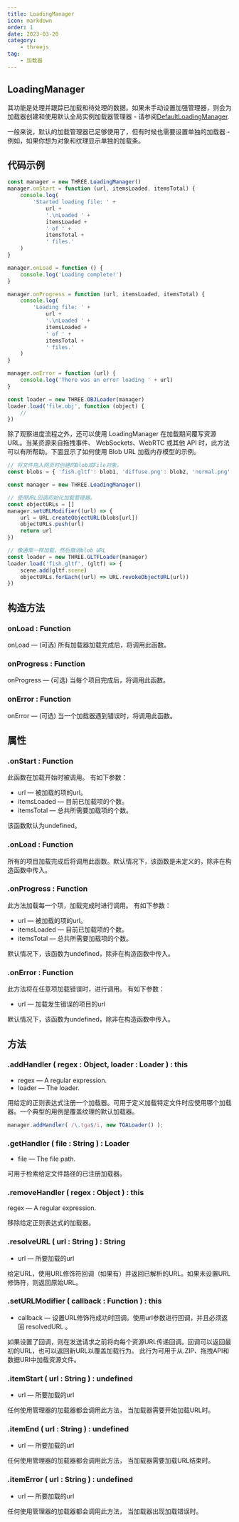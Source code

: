 ```yaml
---
title: LoadingManager
icon: markdown
order: 1
date: 2023-03-20
category:
    - threejs
tag:
    - 加载器
---
```


## LoadingManager

其功能是处理并跟踪已加载和待处理的数据。如果未手动设置加强管理器，则会为加载器创建和使用默认全局实例加载器管理器 - 请参阅[DefaultLoadingManager](/threejs/加载器/DefaultLoadingManager.md).

一般来说，默认的加载管理器已足够使用了，但有时候也需要设置单独的加载器 - 例如，如果你想为对象和纹理显示单独的加载条。

## 代码示例

```js
const manager = new THREE.LoadingManager()
manager.onStart = function (url, itemsLoaded, itemsTotal) {
    console.log(
        'Started loading file: ' +
            url +
            '.\nLoaded ' +
            itemsLoaded +
            ' of ' +
            itemsTotal +
            ' files.'
    )
}

manager.onLoad = function () {
    console.log('Loading complete!')
}

manager.onProgress = function (url, itemsLoaded, itemsTotal) {
    console.log(
        'Loading file: ' +
            url +
            '.\nLoaded ' +
            itemsLoaded +
            ' of ' +
            itemsTotal +
            ' files.'
    )
}

manager.onError = function (url) {
    console.log('There was an error loading ' + url)
}

const loader = new THREE.OBJLoader(manager)
loader.load('file.obj', function (object) {
    //
})
```

除了观察进度流程之外，还可以使用 LoadingManager 在加载期间覆写资源 URL。当某资源来自拖拽事件、 WebSockets、WebRTC 或其他 API 时，此方法可以有所帮助。下面显示了如何使用 Blob URL 加载内存模型的示例。

```js
// 将文件拖入网页时创建的Blob或File对象。
const blobs = { 'fish.gltf': blob1, 'diffuse.png': blob2, 'normal.png': blob3 }

const manager = new THREE.LoadingManager()

// 使用URL回调初始化加载管理器。
const objectURLs = []
manager.setURLModifier((url) => {
    url = URL.createObjectURL(blobs[url])
    objectURLs.push(url)
    return url
})

// 像通常一样加载，然后撤消blob URL
const loader = new THREE.GLTFLoader(manager)
loader.load('fish.gltf', (gltf) => {
    scene.add(gltf.scene)
    objectURLs.forEach((url) => URL.revokeObjectURL(url))
})
```

## 构造方法

### onLoad : Function

onLoad — (可选) 所有加载器加载完成后，将调用此函数。

### onProgress : Function

onProgress — (可选) 当每个项目完成后，将调用此函数。

### onError : Function

onError — (可选) 当一个加载器遇到错误时，将调用此函数。

## 属性

### .onStart : Function

此函数在加载开始时被调用。 有如下参数：

- url — 被加载的项的url。
- itemsLoaded — 目前已加载项的个数。
- itemsTotal — 总共所需要加载项的个数。

该函数默认为undefined。

### .onLoad : Function

所有的项目加载完成后将调用此函数。默认情况下，该函数是未定义的，除非在构造函数中传入。

### .onProgress : Function

此方法加载每一个项，加载完成时进行调用。 有如下参数：

- url — 被加载的项的url。
- itemsLoaded — 目前已加载项的个数。
- itemsTotal — 总共所需要加载项的个数。

默认情况下，该函数为undefined，除非在构造函数中传入。

### .onError : Function

此方法将在任意项加载错误时，进行调用。 有如下参数：

- url — 加载发生错误的项目的url

默认情况下，该函数为undefined，除非在构造函数中传入。

## 方法

### .addHandler ( regex : Object, loader : Loader ) : this

- regex — A regular expression.
- loader — The loader.

用给定的正则表达式注册一个加载器。可用于定义加载特定文件时应使用哪个加载器。一个典型的用例是覆盖纹理的默认加载器。

```js
manager.addHandler( /\.tga$/i, new TGALoader() );
```

### .getHandler ( file : String ) : Loader

- file — The file path.

可用于检索给定文件路径的已注册加载器。

### .removeHandler ( regex : Object ) : this

regex — A regular expression.

移除给定正则表达式的加载器。

### .resolveURL ( url : String ) : String

- url — 所要加载的url

给定URL，使用URL修饰符回调（如果有）并返回已解析的URL。如果未设置URL修饰符，则返回原始URL。

### .setURLModifier ( callback : Function ) : this

- callback — 设置URL修饰符成功时回调。使用url参数进行回调，并且必须返回 resolvedURL 。

如果设置了回调，则在发送请求之前将向每个资源URL传递回调。回调可以返回最初的URL，也可以返回新URL以覆盖加载行为。 此行为可用于从.ZIP、拖拽API和数据URI中加载资源文件。

### .itemStart ( url : String ) : undefined

- url — 所要加载的url

任何使用管理器的加载器都会调用此方法， 当加载器需要开始加载URL时。

### .itemEnd ( url : String ) : undefined

- url — 所要加载的url

任何使用管理器的加载器都会调用此方法， 当加载器需要加载URL结束时。

### .itemError ( url : String ) : undefined

- url — 所要加载的url

任何使用管理器的加载器都会调用此方法， 当加载器出现加载错误时。
